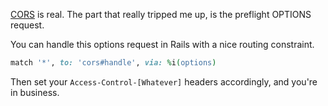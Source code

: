 [CORS](http://www.html5rocks.com/en/tutorials/cors/) is real. The part that really tripped me up, is the preflight OPTIONS request.

You can handle this options request in Rails with a nice routing constraint.

```ruby
match '*', to: 'cors#handle', via: %i(options)
```

Then set your `Access-Control-[Whatever]` headers accordingly, and you're in business.
